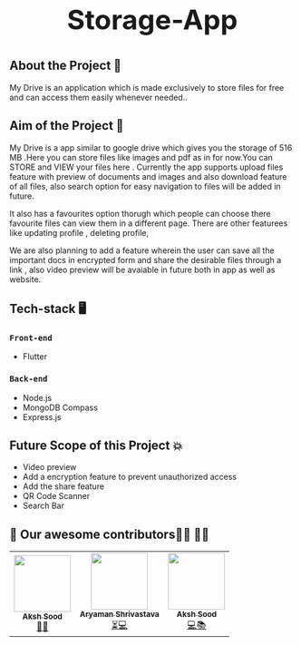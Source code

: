 <h1 style="text-align:center; font-size:3rem">Storage-App<h1>

## About the Project 🧾

My Drive is an application which is made exclusively to store files for free and can access them easily whenever needed..

## Aim of the Project 🎯
  
My Drive is a app similar to google drive which gives you the storage of 516 MB .Here you can store files like images and pdf as in for now.You can STORE and VIEW your files here .
Currently the app supports upload files feature with preview of documents and images and also download feature of all files, also search option  for easy navigation to files will be added in future.
  
It also has a favourites option thorugh which people can choose there favourite files can view them in a different page. There are other featurees like updating profile , deleting profile, 
  
 We are also planning to add a feature wherein the user can save all the important docs in encrypted form and share the desirable files through a link , also video preview will be avaiable in future both in app as well as website.

## Tech-stack 🖥
### `Front-end`
- Flutter

### `Back-end`
- Node.js
- MongoDB Compass
- Express.js
  

## Future Scope of this Project 💥

- Video preview
- Add a encryption feature to prevent unauthorized access 
- Add the share feature
- QR Code Scanner
- Search Bar


## 💖 Our awesome contributors:technologist: 🎉🎉
<table>
  <tr>
    <td align="center">
            <a href="https://github.com/aksh-sood">
              <img src="https://avatars.githubusercontent.com/u/53402073?v=4" width="100px" alt=""/><br />
              <sub><b>Aksh Sood</b></sub>
            </a><br/>
            <a href="https://github.com/aksh-sood">   
                👑💬
            </a>
          </td>
    <td align="center">
            <a href="https://github.com/aryamanshrivastava">
              <img src="https://avatars.githubusercontent.com/u/73066304?v=4" width="100px" alt=""/><br />
              <sub><b>Aryaman Shrivastava</b></sub>
            </a><br/>
            <a href="https://github.com/aryamanshrivastava">
                ⏳💻
            </a>
          </td>
     <td align="center">
            <a href="https://github.com/Kevin-Aaaquil">
              <img src="https://avatars.githubusercontent.com/u/73784677?v=4" width="100px" alt=""/><br />
              <sub><b>Aksh Sood</b></sub>
            </a><br/>
            <a href="https://github.com/Kevin-Aaaquil"> 
               💻📚
            </a>
          </td>
  
  </tr>
</table>


